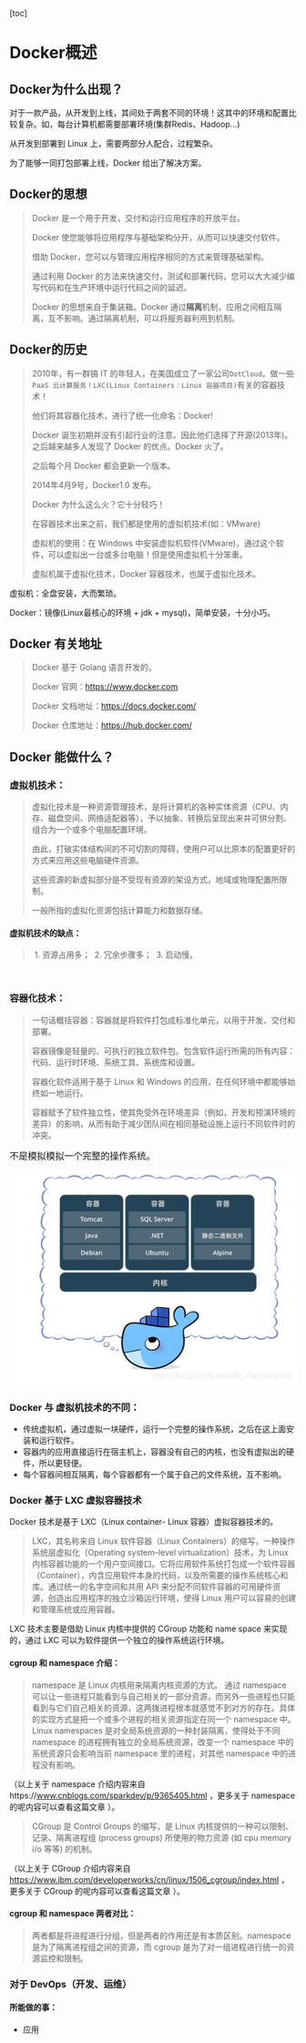 [toc]

# Docker概述

## Docker为什么出现？

对于一款产品，从开发到上线，其间处于两套不同的环境！这其中的环境和配置比较复杂。如，每台计算机都需要部署环境(集群Redis、Hadoop...)

从开发到部署到 Linux 上，需要两部分人配合，过程繁杂。

为了能够一同打包部署上线，Docker 给出了解决方案。

## Docker的思想

>   Docker 是一个用于开发，交付和运行应用程序的开放平台。
>
>   Docker 使您能够将应用程序与基础架构分开，从而可以快速交付软件。
>
>   借助 Docker，您可以与管理应用程序相同的方式来管理基础架构。
>
>   通过利用 Docker 的方法来快速交付，测试和部署代码，您可以大大减少编写代码和在生产环境中运行代码之间的延迟。
>
>   Docker 的思想来自于集装箱。Docker 通过**隔离**机制，应用之间相互隔离，互不影响。通过隔离机制，可以将服务器利用到机制。

## Docker的历史

> 2010年，有一群搞 IT 的年轻人，在美国成立了一家公司`DotCloud`。做一些 `PaaS 云计算服务！LXC(Linux Containers：Linux 容器项目)`有关的容器技术！
>
> 他们将其容器化技术，进行了统一化命名：Docker!
>
> Docker 诞生初期并没有引起行业的注意。因此他们选择了开源(2013年)。之后越来越多人发现了 Docker 的优点。Docker 火了。
>
> 之后每个月 Docker 都会更新一个版本。
>
> 2014年4月9号，Docker1.0 发布。
>
> Docker 为什么这么火？它十分轻巧！
>
> 在容器技术出来之前，我们都是使用的虚拟机技术(如：VMware)
>
> 虚拟机的使用：在 Windows 中安装虚拟机软件(VMware)，通过这个软件，可以虚拟出一台或多台电脑！但是使用虚拟机十分笨重。
>
> 虚拟机属于虚拟化技术，Docker 容器技术，也属于虚拟化技术。

虚拟机：全盘安装，大而繁琐。

Docker：镜像(Linux最核心的环境 + jdk + mysql)，简单安装，十分小巧。

## Docker 有关地址

> Docker 基于 Golang 语言开发的。
>
> Docker 官网：<https://www.docker.com>
>
> Docker 文档地址：<https://docs.docker.com/>
>
> Docker 仓库地址：<https://hub.docker.com/>

## Docker 能做什么？

### 虚拟机技术：

> 虚拟化技术是一种资源管理技术，是将计算机的各种实体资源（CPU、内存、磁盘空间、网络适配器等），予以抽象、转换后呈现出来并可供分割、组合为一个或多个电脑配置环境。
>
> 由此，打破实体结构间的不可切割的障碍，使用户可以比原本的配置更好的方式来应用这些电脑硬件资源。
>
> 这些资源的新虚拟部分是不受现有资源的架设方式，地域或物理配置所限制。
>
> 一般所指的虚拟化资源包括计算能力和数据存储。

#### 虚拟机技术的缺点：

> ​	1. 资源占用多；
> ​	2. 冗余步骤多；
> ​	3. 启动慢。

![]()

### 容器化技术：

> 一句话概括容器：容器就是将软件打包成标准化单元，以用于开发、交付和部署。
>
> 容器镜像是轻量的、可执行的独立软件包。包含软件运行所需的所有内容：代码、运行时环境、系统工具、系统库和设置。
>
> 容器化软件适用于基于 Linux 和 Windows 的应用，在任何环境中都能够始终如一地运行。
>
> 容器赋予了软件独立性，使其免受外在环境差异（例如，开发和预演环境的差异）的影响，从而有助于减少团队间在相同基础设施上运行不同软件时的冲突。

​	<span style="font-size: 16px">不是模拟模拟一个完整的操作系统。</span>

![](img/container.png)

### Docker 与 虚拟机技术的不同：

- 传统虚拟机，通过虚拟一块硬件，运行一个完整的操作系统，之后在这上面安装和运行软件。
- 容器内的应用直接运行在宿主机上，容器没有自己的内核，也没有虚拟出的硬件，所以更轻便。
- 每个容器间相互隔离，每个容器都有一个属于自己的文件系统，互不影响。

### Docker 基于 LXC 虚拟容器技术
Docker 技术是基于 LXC（Linux container- Linux 容器）虚拟容器技术的。

> LXC，其名称来自 Linux 软件容器（Linux Containers）的缩写，一种操作系统层虚拟化（Operating system–level virtualization）技术，为 Linux 内核容器功能的一个用户空间接口。它将应用软件系统打包成一个软件容器（Container），内含应用软件本身的代码，以及所需要的操作系统核心和库。通过统一的名字空间和共用 API 来分配不同软件容器的可用硬件资源，创造出应用程序的独立沙箱运行环境，使得 Linux 用户可以容易的创建和管理系统或应用容器。

LXC 技术主要是借助 Linux 内核中提供的 CGroup 功能和 name space 来实现的，通过 LXC 可以为软件提供一个独立的操作系统运行环境。

#### cgroup 和 namespace 介绍：

> namespace 是 Linux 内核用来隔离内核资源的方式。 通过 namespace 可以让一些进程只能看到与自己相关的一部分资源，而另外一些进程也只能看到与它们自己相关的资源，这两拨进程根本就感觉不到对方的存在。具体的实现方式是把一个或多个进程的相关资源指定在同一个 namespace 中。Linux namespaces 是对全局系统资源的一种封装隔离，使得处于不同 namespace 的进程拥有独立的全局系统资源，改变一个 namespace 中的系统资源只会影响当前 namespace 里的进程，对其他 namespace 中的进程没有影响。

（以上关于 namespace 介绍内容来自https://www.cnblogs.com/sparkdev/p/9365405.html ，更多关于 namespace 的呢内容可以查看这篇文章 ）。

> CGroup 是 Control Groups 的缩写，是 Linux 内核提供的一种可以限制、记录、隔离进程组 (process groups) 所使用的物力资源 (如 cpu memory i/o 等等) 的机制。

（以上关于 CGroup 介绍内容来自 https://www.ibm.com/developerworks/cn/linux/1506_cgroup/index.html ，更多关于 CGroup 的呢内容可以查看这篇文章 ）。

#### cgroup 和 namespace 两者对比：

> 两者都是将进程进行分组，但是两者的作用还是有本质区别。namespace 是为了隔离进程组之间的资源，而 cgroup 是为了对一组进程进行统一的资源监控和限制。



### 对于 DevOps（开发、运维）

#### 所能做的事：

- 应用
